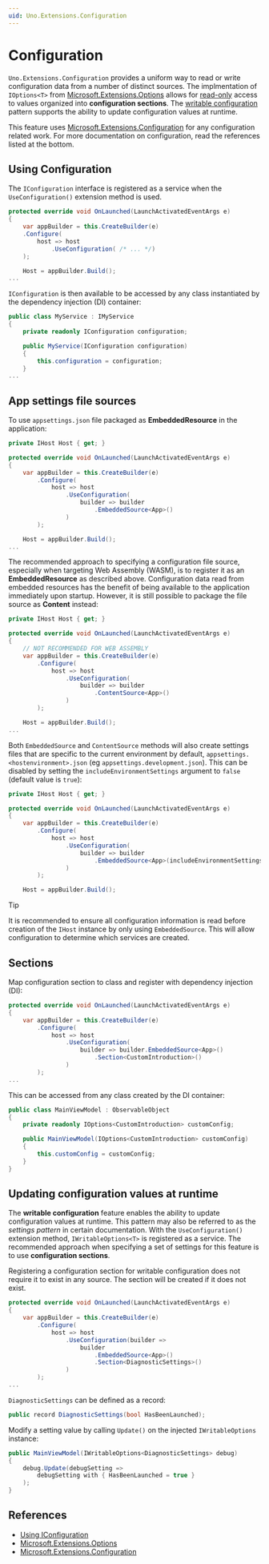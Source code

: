 ```yaml
---
uid: Uno.Extensions.Configuration
---
```

# Configuration

`Uno.Extensions.Configuration` provides a uniform way to read or write configuration data from a number of distinct sources. The implmentation of `IOptions<T>` from [Microsoft.Extensions.Options](https://docs.microsoft.com/dotnet/api/microsoft.extensions.options) allows for [read-only](https://docs.microsoft.com/dotnet/core/extensions/configuration#concepts-and-abstractions) access to values organized into **configuration sections**. The [writable configuration](xref:Learn.Tutorials.Configuration.HowToWritableConfiguration) pattern supports the ability to update configuration values at runtime.

This feature uses [Microsoft.Extensions.Configuration](https://www.nuget.org/packages/Microsoft.Extensions.Configuration) for any configuration related work. For more documentation on configuration, read the references listed at the bottom.

## Using Configuration

The `IConfiguration` interface is registered as a service when the `UseConfiguration()` extension method is used.

```csharp
protected override void OnLaunched(LaunchActivatedEventArgs e)
{
    var appBuilder = this.CreateBuilder(e)
    .Configure(
        host => host
            .UseConfiguration( /* ... */)
    );

    Host = appBuilder.Build();
...
```

`IConfiguration` is then available to be accessed by any class instantiated by the dependency injection (DI) container:

```csharp
public class MyService : IMyService
{
    private readonly IConfiguration configuration;

    public MyService(IConfiguration configuration)
    {
        this.configuration = configuration;
    }
...
```

## App settings file sources

To use `appsettings.json` file packaged as **EmbeddedResource** in the application:  

```csharp
private IHost Host { get; }

protected override void OnLaunched(LaunchActivatedEventArgs e)
{
    var appBuilder = this.CreateBuilder(e)
        .Configure(
            host => host
                .UseConfiguration(
                    builder => builder
                        .EmbeddedSource<App>()
                )
        );

    Host = appBuilder.Build();
...
```

The recommended approach to specifying a configuration file source, especially when targeting Web Assembly (WASM), is to register it as an **EmbeddedResource** as described above. Configuration data read from embedded resources has the benefit of being available to the application immediately upon startup. However, it is still possible to package the file source as **Content** instead:   

```csharp
private IHost Host { get; }

protected override void OnLaunched(LaunchActivatedEventArgs e)
{
    // NOT RECOMMENDED FOR WEB ASSEMBLY
    var appBuilder = this.CreateBuilder(e)
        .Configure(
            host => host
                .UseConfiguration(
                    builder => builder
                        .ContentSource<App>()
                )
        );

    Host = appBuilder.Build();
...
```

Both `EmbeddedSource` and `ContentSource` methods will also create settings files that are specific to the current environment by default, `appsettings.<hostenvironment>.json` (eg `appsettings.development.json`). This can be disabled by setting the `includeEnvironmentSettings` argument to `false` (default value is `true`):

```csharp
private IHost Host { get; }

protected override void OnLaunched(LaunchActivatedEventArgs e)
{
    var appBuilder = this.CreateBuilder(e)
        .Configure(
            host => host
                .UseConfiguration(
                    builder => builder
                        .EmbeddedSource<App>(includeEnvironmentSettings: false)
                )
        );

    Host = appBuilder.Build();
```

> [!TIP]
> It is recommended to ensure all configuration information is read before creation of the `IHost` instance by only using `EmbeddedSource`. This will allow configuration to determine which services are created.

## Sections

Map configuration section to class and register with dependency injection (DI):

```csharp
protected override void OnLaunched(LaunchActivatedEventArgs e)
{
    var appBuilder = this.CreateBuilder(e)
        .Configure(
            host => host
                .UseConfiguration(
                    builder => builder.EmbeddedSource<App>()
                        .Section<CustomIntroduction>()
                )
        );
...
```

This can be accessed from any class created by the DI container:

```csharp
public class MainViewModel : ObservableObject
{
    private readonly IOptions<CustomIntroduction> customConfig;

    public MainViewModel(IOptions<CustomIntroduction> customConfig)
    {
        this.customConfig = customConfig;
    }
}
```

## Updating configuration values at runtime

The **writable configuration** feature enables the ability to update configuration values at runtime. This pattern may also be referred to as the _settings pattern_ in certain documentation.  With the `UseConfiguration()` extension method, `IWritableOptions<T>` is registered as a service. The recommended approach when specifying a set of settings for this feature is to use **configuration sections**.

Registering a configuration section for writable configuration does not require it to exist in any source. The section will be created if it does not exist.

```csharp
protected override void OnLaunched(LaunchActivatedEventArgs e)
{
    var appBuilder = this.CreateBuilder(e)
        .Configure(
            host => host
                .UseConfiguration(builder => 
                    builder
                        .EmbeddedSource<App>()
                        .Section<DiagnosticSettings>()
                )
        );
...
```

`DiagnosticSettings` can be defined as a record:

```csharp
public record DiagnosticSettings(bool HasBeenLaunched);
```

Modify a setting value by calling `Update()` on the injected `IWritableOptions` instance:

```csharp
public MainViewModel(IWritableOptions<DiagnosticSettings> debug)
{
    debug.Update(debugSetting =>
        debugSetting with { HasBeenLaunched = true }
    );
}
```

## References

- [Using IConfiguration](https://docs.microsoft.com/en-us/aspnet/core/fundamentals/configuration/?view=aspnetcore-3.1)
- [Microsoft.Extensions.Options](https://docs.microsoft.com/dotnet/api/microsoft.extensions.options)
- [Microsoft.Extensions.Configuration](https://www.nuget.org/packages/Microsoft.Extensions.Configuration)